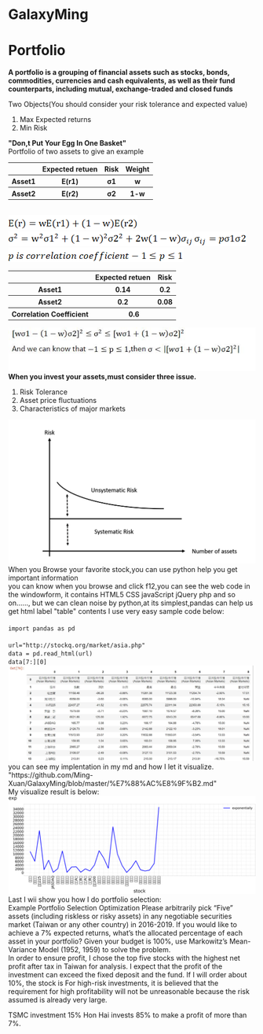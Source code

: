 # GalaxyMing
# Portfolio
**A portfolio is a grouping of financial assets such as stocks, bonds, commodities, currencies and cash equivalents, as well as their fund counterparts, including mutual, exchange-traded and closed funds**
 
 
Two Objects(You should consider your risk tolerance and expected value)

<ol>
<li>Max Expected returns</li>
<li>Min Risk</li>
</ol>
<b>"Don,t Put Your Egg In One Basket"</b><br>
Portfolio of two assets to give an example
<table>
 <tr>
  <th></th><th>Expected retuen</th><th>Risk </th> <th>Weight</th>
 </tr>
 <tr>
  <th>Asset1</th><th>E(r1)</th><th>σ1 </th> <th>w</th>
 </tr>
 <tr>
  <th>Asset2</th><th>E(r2)</th><th>σ2 </th> <th>1-w</th>
 </tr>
</table>
 <br>
<img src="https://github.com/Ming-Xuan/GalaxyMing/blob/master/%E5%85%AC%E5%BC%8F%E6%A8%99%E6%BA%96.gif" >
<img src="https://github.com/Ming-Xuan/GalaxyMing/blob/master/%E5%85%AC%E5%BC%8F1.png?raw=true" >
<img src="https://github.com/Ming-Xuan/GalaxyMing/blob/master/%E5%85%AC%E5%BC%8F2.png" >



<img src="https://github.com/Ming-Xuan/GalaxyMing/blob/master/%E5%85%AC%E5%BC%8F3.png" >

<table>
 <tr>
  <th></th><th>Expected retuen</th><th>Risk </th> 
 </tr>
 <tr>
  <th>Asset1</th><th>0.14</th><th>0.2 </th> 
 </tr>
 <tr>
  <th>Asset2</th><th>0.2</th><th>0.08</th> 
 </tr>
 <tr>
  <th>Correlation Coefficient</th>
  <th colspan="2">0.6</th>
 </tr>
</table>
<img src="https://github.com/Ming-Xuan/GalaxyMing/blob/master/%E6%8E%A8%E5%80%92.JPG" >
<b>When you invest your assets,must consider three issue.</b>
<ol>
<li>Risk Tolerance</li>
<li>
Asset price fluctuations</li>
 <li>
Characteristics of major markets</li>
</ol>
<img src="https://github.com/Ming-Xuan/GalaxyMing/blob/master/risk.png" >
When you Browse your favorite stock,you can use python help you get important information<br>
you can know when you browse and click f12,you can see the web code in the windowform,
it contains HTML5 CSS javaScript jQuery php and so on......,
but we can clean noise by python,at its simplest,pandas can help us get html label "table" contents
I use very easy sample code below:<br>
<code>
import pandas as pd<br></code>
<br><code>url="http://stockq.org/market/asia.php"</code>
<br><code>data = pd.read_html(url)</code>
<br><code>data[7:][0]</code>
<img src="https://github.com/Ming-Xuan/GalaxyMing/blob/master/%E7%B6%B2%E9%A0%81%E7%88%AC.JPG" >
you can see my implentation in my md and how I let it visualize.<br>
"https://github.com/Ming-Xuan/GalaxyMing/blob/master/%E7%88%AC%E8%9F%B2.md" <br>
My visualize result is below:
<img src="https://github.com/Ming-Xuan/GalaxyMing/blob/master/%E8%82%A1%E5%B8%82%E6%8C%87%E6%95%B8.png" >
 Last I wii show you how I do portfolio selection:<br>
Example
Portfolio Selection Optimization
Please arbitrarily pick “Five” assets (including riskless or risky assets) in any negotiable
securities market (Taiwan or any other country) in 2016-2019. If you would like to achieve a 7%
expected returns, what’s the allocated percentage of each asset in your portfolio? Given your
budget is 100%, use Markowitz’s Mean-Variance Model (1952, 1959) to solve the problem.

<br>
In order to ensure profit, I chose the top five stocks with the highest net profit after tax in Taiwan for analysis. I expect that the profit of the investment can exceed the fixed deposit and the fund. If I will order about 10%, the stock is For high-risk investments, it is believed that the requirement for high profitability will not be unreasonable because the risk assumed is already very large.

TSMC investment 15%
Hon Hai invests 85% to make a profit of more than 7%.


